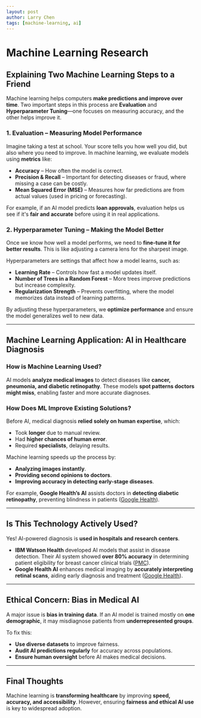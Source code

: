 ```yaml
---
layout: post
author: Larry Chen
tags: [machine-learning, ai]
---
```


# Machine Learning Research  

## **Explaining Two Machine Learning Steps to a Friend**  
Machine learning helps computers **make predictions and improve over time**. Two important steps in this process are **Evaluation** and **Hyperparameter Tuning**—one focuses on measuring accuracy, and the other helps improve it.  

### **1. Evaluation – Measuring Model Performance**  
Imagine taking a test at school. Your score tells you how well you did, but also where you need to improve. In machine learning, we evaluate models using **metrics** like:  
- **Accuracy** – How often the model is correct.  
- **Precision & Recall** – Important for detecting diseases or fraud, where missing a case can be costly.  
- **Mean Squared Error (MSE)** – Measures how far predictions are from actual values (used in pricing or forecasting).  

For example, if an AI model predicts **loan approvals**, evaluation helps us see if it's **fair and accurate** before using it in real applications.

### **2. Hyperparameter Tuning – Making the Model Better**  
Once we know how well a model performs, we need to **fine-tune it for better results**. This is like adjusting a camera lens for the sharpest image.  

Hyperparameters are settings that affect how a model learns, such as:  
- **Learning Rate** – Controls how fast a model updates itself.  
- **Number of Trees in a Random Forest** – More trees improve predictions but increase complexity.  
- **Regularization Strength** – Prevents overfitting, where the model memorizes data instead of learning patterns.  

By adjusting these hyperparameters, we **optimize performance** and ensure the model generalizes well to new data.

---

## **Machine Learning Application: AI in Healthcare Diagnosis**  

### **How is Machine Learning Used?**  
AI models **analyze medical images** to detect diseases like **cancer, pneumonia, and diabetic retinopathy**. These models **spot patterns doctors might miss**, enabling faster and more accurate diagnoses.

### **How Does ML Improve Existing Solutions?**  
Before AI, medical diagnosis **relied solely on human expertise**, which:
- Took **longer** due to manual review.  
- Had **higher chances of human error**.  
- Required **specialists**, delaying results.  

Machine learning speeds up the process by:  
- **Analyzing images instantly**.  
- **Providing second opinions to doctors**.  
- **Improving accuracy in detecting early-stage diseases**.  

For example, **Google Health’s AI** assists doctors in **detecting diabetic retinopathy**, preventing blindness in patients ([Google Health](https://health.google/caregivers/arda)).

---

## **Is This Technology Actively Used?**  
Yes! AI-powered diagnosis is **used in hospitals and research centers**.  
- **IBM Watson Health** developed AI models that assist in disease detection. Their AI system showed **over 80% accuracy** in determining patient eligibility for breast cancer clinical trials ([PMC](https://pmc.ncbi.nlm.nih.gov/articles/PMC8088869)).  
- **Google Health AI** enhances medical imaging by **accurately interpreting retinal scans**, aiding early diagnosis and treatment ([Google Health](https://health.google/caregivers/arda)).  


---

## **Ethical Concern: Bias in Medical AI**  
A major issue is **bias in training data**. If an AI model is trained mostly on **one demographic**, it may misdiagnose patients from **underrepresented groups**.  

To fix this:  
- **Use diverse datasets** to improve fairness.  
- **Audit AI predictions regularly** for accuracy across populations.  
- **Ensure human oversight** before AI makes medical decisions.  

---

## **Final Thoughts**  
Machine learning is **transforming healthcare** by improving **speed, accuracy, and accessibility**. However, ensuring **fairness and ethical AI use** is key to widespread adoption.